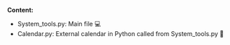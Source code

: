 <B>Content:</B>

* System_tools.py: Main file :computer: 
* Calendar.py: External calendar in Python called from System_tools.py :calendar:

